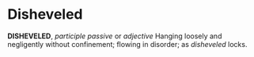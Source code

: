 # Disheveled

**DISHEVELED**, _participle passive_ or _adjective_ Hanging loosely and negligently without confinement; flowing in disorder; as _disheveled_ locks.